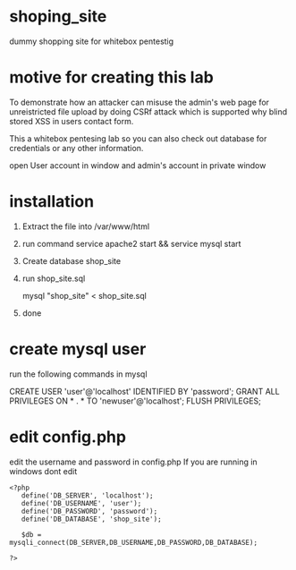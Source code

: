 # shoping_site
dummy shopping site for whitebox pentestig

# motive for creating this lab
To demonstrate how an attacker can misuse the admin's web page for unreistricted file upload by doing CSRf attack which is supported why blind stored XSS in users contact form.

This a whitebox pentesing lab so you can also check out database for credentials or any other information.

open User account in window and admin's account in private window

# installation
1. Extract the file into /var/www/html
2. run command    service apache2 start && service mysql start
3. Create database shop_site
4. run shop_site.sql

   mysql "shop_site" < shop_site.sql
5. done

# create mysql user
run the following commands in mysql

CREATE USER 'user'@'localhost' IDENTIFIED BY 'password';
GRANT ALL PRIVILEGES ON * . * TO 'newuser'@'localhost';
FLUSH PRIVILEGES;


# edit config.php
edit the username and password in config.php
If you are running in windows dont edit
```
<?php
   define('DB_SERVER', 'localhost');
   define('DB_USERNAME', 'user');
   define('DB_PASSWORD', 'password');
   define('DB_DATABASE', 'shop_site');

   $db = mysqli_connect(DB_SERVER,DB_USERNAME,DB_PASSWORD,DB_DATABASE);

?>
```
